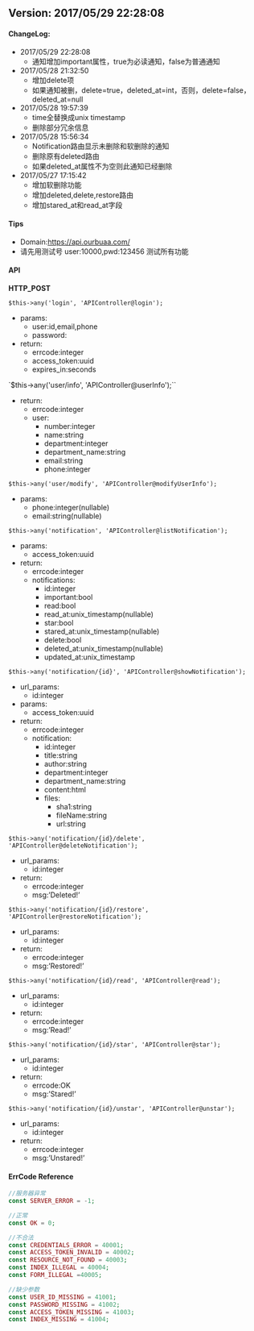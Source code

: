 ## Version: 2017/05/29 22:28:08


#### ChangeLog:
* 2017/05/29 22:28:08
  * 通知增加important属性，true为必读通知，false为普通通知
* 2017/05/28 21:32:50
  * 增加delete项
  * 如果通知被删，delete=true，deleted_at=int，否则，delete=false，deleted_at=null
* 2017/05/28 19:57:39
  * time全替换成unix timestamp
  * 删除部分冗余信息
* 2017/05/28 15:56:34
  * Notification路由显示未删除和软删除的通知
  * 删除原有deleted路由
  * 如果deleted_at属性不为空则此通知已经删除
* 2017/05/27 17:15:42
  * 增加软删除功能
  * 增加deleted,delete,restore路由
  * 增加stared_at和read_at字段


#### Tips
* Domain:https://api.ourbuaa.com/
* 请先用测试号 user:10000,pwd:123456 测试所有功能


#### API
**HTTP_POST**

`$this->any('login', 'APIController@login');`
* params:
  * user:id,email,phone
  * password:
* return:
  * errcode:integer
  * access_token:uuid
  * expires_in:seconds

`$this->any('user/info', 'APIController@userInfo');``
* return:
  * errcode:integer
  * user:
    * number:integer
    * name:string
    * department:integer
    * department_name:string
    * email:string
    * phone:integer

`$this->any('user/modify', 'APIController@modifyUserInfo');`
* params:
  * phone:integer(nullable)
  * email:string(nullable)

`$this->any('notification', 'APIController@listNotification');`
* params:
  * access_token:uuid
* return:
  * errcode:integer
  * notifications:
    * id:integer
    * important:bool
	* read:bool
	* read_at:unix_timestamp(nullable)
    * star:bool
    * stared_at:unix_timestamp(nullable)
    * delete:bool
    * deleted_at:unix_timestamp(nullable)
    * updated_at:unix_timestamp


`$this->any('notification/{id}', 'APIController@showNotification');`
* url_params:
  * id:integer
* params:
  * access_token:uuid
* return:
  * errcode:integer
  * notification:
    * id:integer
    * title:string
    * author:string
    * department:integer
    * department_name:string
    * content:html
    * files:
      * sha1:string
      * fileName:string
      * url:string

`$this->any('notification/{id}/delete', 'APIController@deleteNotification');`
* url_params:
  * id:integer
* return:
  * errcode:integer
  * msg:’Deleted!’

`$this->any('notification/{id}/restore', 'APIController@restoreNotification');`
* url_params:
  * id:integer
* return:
  * errcode:integer
  * msg:’Restored!’

`$this->any('notification/{id}/read', 'APIController@read');`
* url_params:
  * id:integer
* return:
  * errcode:integer
  * msg:’Read!’

`$this->any('notification/{id}/star', 'APIController@star');`
* url_params:
  * id:integer
* return:
  * errcode:OK
  * msg:’Stared!’

`$this->any('notification/{id}/unstar', 'APIController@unstar');`
* url_params:
  * id:integer
* return:
  * errcode:integer
  * msg:’Unstared!’


#### ErrCode Reference
```php
//服务器异常
const SERVER_ERROR = -1;

//正常
const OK = 0;

//不合法
const CREDENTIALS_ERROR = 40001;
const ACCESS_TOKEN_INVALID = 40002;
const RESOURCE_NOT_FOUND = 40003;
const INDEX_ILLEGAL = 40004;
const FORM_ILLEGAL =40005;

//缺少参数
const USER_ID_MISSING = 41001;
const PASSWORD_MISSING = 41002;
const ACCESS_TOKEN_MISSING = 41003;
const INDEX_MISSING = 41004;
```